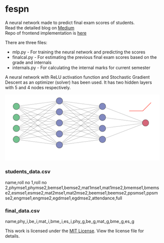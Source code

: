 # fespn
A neural network made to predict final exam scores of students.<br>
Read the detailed blog on [Medium](https://ayushah.medium.com/i-trained-a-neural-network-to-predict-final-exam-scores-of-my-classmates-dab1d979a5c4)<br>
Repo of frontend implementation is [here](https://github.com/AyushShahh/passornot)

There are three files:
- mlp.py - For training the neural network and predicting the scores
- finalcal.py - For estimating the previous final exam scores based on the grade and internals
- internals.py - For calculating the internal marks for current semester

A neural network with ReLU activation function and Stochastic Gradient Descent as an optimizer (solver) has been used. It has two hidden layers with 5 and 4 nodes respectively.

![Neural Network diagram](assets/nn.png)

### students_data.csv
name,roll no 1,roll no 2,phymse1,phymse2,bemse1,bemse2,mat1mse1,mat1mse2,bmemse1,bmemse2,esmse1,esmse2,mat2mse1,mat2mse2,beemse1,beemse2,ppsmse1,ppsmse2,engmse1,engmse2,egdmse1,egdmse2,attendance,full

### final_data.csv
name,phy_i,be_i,mat_i,bme_i,es_i,phy_g,be_g,mat_g,bme_g,es_g

This work is licensed under the [MIT License](/LICENSE). View the license file for details.
